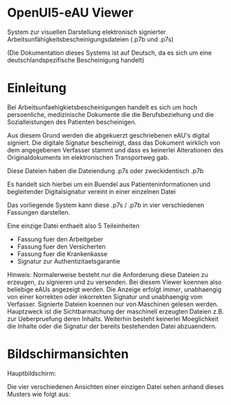 # OpenUI5-eAU Viewer

System zur visuellen Darstellung elektronisch signierter Arbeitsunfähigkeitsbescheinigungsdateien (.p7b und .p7s)

(Die Dokumentation dieses Systems ist auf Deutsch, da es sich um eine deutschlandspezifische Bescheinigung handelt)

# Einleitung

Bei Arbeitsunfaehigkietsbescheinigungen handelt es sich um hoch persoenliche, medizinische Dokumente die die Berufsbeziehung und die Sozialleistungen des Patienten bescheinigen.

Aus diesem Grund werden die abgekuerzt geschriebenen eAU's digital signiert. Die digitale Signatur bescheinigt, dass das Dokument wirklich von dem angegebenen Verfasser stammt und dass es keinerlei Alterationen des Originaldokuments im elektronischen Transportweg gab.

Diese Dateien haben die Dateiendung .p7s oder zweckidentisch .p7b

Es handelt sich hierbei um ein Buendel aus Patienteninformationen und begleitender Digitalsignatur vereint in einer einzelnen Datei

Das vorliegende System kann diese .p7s / .p7b in vier verschiedenen Fassungen darstellen.

Eine einzige Datei enthaelt also 5 Teileinheiten

* Fassung fuer den Arbeitgeber
* Fassung fuer den Versicherten
* Fassung fuer die Krankenkasse
* Signatur zur Authentizitaetsgarantie

Hinweis: Normalerweise besteht nur die Anforderung diese Dateien zu erzeugen, zu signieren und zu versenden. Bei diesem Viewer koennen also beliebige eAUs angezeigt werden. Die Anzeige erfolgt *immer*, unabhaengig von einer korrekten oder inkorrekten Signatur und unabhaengig vom Verfasser. Signierte Dateien koennen nur von Maschinen gelesen werden. Hauptzweck ist die Sichtbarmachung der maschinell erzeugten Dateien z.B. zur Ueberpruefung deren Inhalts. Weiterhin besteht keinerlei Moeglichkeit die Inhalte oder die Signatur der bereits bestehenden Datei abzuaendern.

# Bildschirmansichten

Hauptbildschirm:


Die vier verschiedenen Ansichten einer einzigen Datei sehen anhand dieses Musters wie folgt aus:
